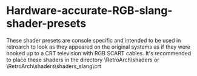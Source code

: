 # Hardware-accurate-RGB-slang-shader-presets
These shader presets are console specific and intended to be used in retroarch to look as they appeared on the original systems as if they were hooked up to a CRT television with RGB SCART cables. It's recommended to place these shaders in the directory \RetroArch\shaders or \RetroArch\shaders\shaders_slang\crt
